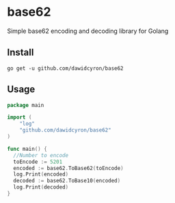 # base62
Simple base62 encoding and decoding library for Golang 

## Install
`go get -u github.com/dawidcyron/base62`

## Usage
```go
package main

import (
	"log"
	"github.com/dawidcyron/base62"
)

func main() {
  //Number to encode
  toEncode := 5201
  encoded := base62.ToBase62(toEncode)
  log.Print(encoded)
  decoded := base62.ToBase10(encoded)
  log.Print(decoded)
}
```
